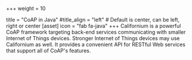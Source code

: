+++
weight = 10

title = "CoAP in Java"
#title_align = "left" # Default is center, can be left, right or center
[asset]
  icon = "fab fa-java"
+++
Californium is a powerful CoAP framework targeting back-end services communicating with smaller Internet of Things devices.
Stronger Internet of Things devices may use Californium as well.
It provides a convenient API for RESTful Web services that support all of CoAP's features.

